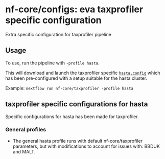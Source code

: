 # nf-core/configs: eva taxprofiler specific configuration

Extra specific configuration for taxprofiler pipeline

## Usage

To use, run the pipeline with `-profile hasta`.

This will download and launch the taxprofiler specific [`hasta.config`](../../../conf/pipeline/taxprofiler/hasta.config) which has been pre-configured with a setup suitable for the hasta cluster.

Example: `nextflow run nf-core/taxprofiler -profile hasta`

## taxprofiler specific configurations for hasta

Specific configurations for hasta has been made for taxprofiler.

### General profiles

- The general hasta profile runs with default nf-core/taxprofiler parameters, but with modifications to account for issues with: BBDUK and MALT.
